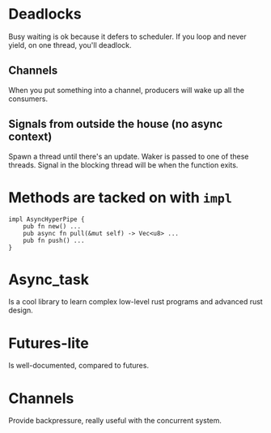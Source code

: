 # Deadlocks

Busy waiting is ok because it defers to scheduler.
If you loop and never yield, on one thread, you'll deadlock.

## Channels

When you put something into a channel, producers will wake up all the consumers.

## Signals from outside the house (no async context)

Spawn a thread until there's an update. Waker is passed to one of these threads.
Signal in the blocking thread will be when the function exits.

# Methods are tacked on with `impl`

```
impl AsyncHyperPipe {
    pub fn new() ...
    pub async fn pull(&mut self) -> Vec<u8> ...
    pub fn push() ...
}
```

# Async_task

Is a cool library to learn complex low-level rust programs and advanced rust design.

# Futures-lite

Is well-documented, compared to futures.

# Channels

Provide backpressure, really useful with the concurrent system.
